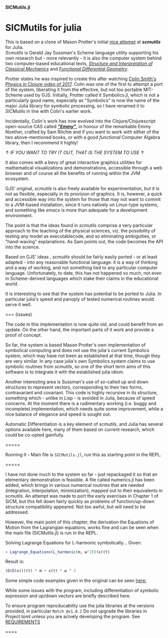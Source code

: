 #### SICMutils.jl ####

# SICMutils for julia #

This is based on a clone of Mason Protter's initial [nice attempt](https://github.com/MasonProtter/Symbolics.jl) at ***scmutils*** for Julia.  
*Scmutils* is Gerald Jay Sussman's Scheme language utility supporting his own research but - more relevantly - it is also the computer system behind two computer-based educational texts, [*Structure and Interpretation of Classical Mechanics*](https://mitpress.mit.edu/9780262028967/structure-and-interpretation-of-classical-mechanics/) and [*Functional Differential Geometry*](https://mitpress.mit.edu/9780262019347/functional-differential-geometry/).   

Protter states he was inspired to create this after watching [Colin Smith's Physics in Clojure video of 2017](https://www.youtube.com/watch?v=7PoajCqNKpg).  Colin was one of the first to attempt a port of the system, liberating it from the effective, but not too portable MIT-Scheme used by GJS.  Initially, Protter called it Symbolics.jl, which is  not a particularly good name,  especially as "Symbolics" is now the name of the major Julia library for symbolic processing, so I have renamed it to *SICMutils* in line with Colin's earlier work.

Incidentally, Colin's work has now evolved into the Clojure/Clojurescript open-source CAS called [***"Emmy"***](https://github.com/mentat-collective/emmy), in honour of the remarkable Emmy Noether, crafted by Sam Ritchie and if you want to work with either of the two above-mentioned books, or with a good *functional* Computer Algebra library, then I recommend it highly!

↑ *IF YOU WANT TO TRY IT OUT, THAT IS THE SYSTEM TO USE* ↑

It also comes with a bevy of great interactive graphics utilities for mathematical visualizations and demonstrations, accessible through a web browser and of course all the benefits of running within the JVM ecosystem.  

GJS' original, *scmutils* is also freely available for experimentation, but it is not as flexible, especially in its provision of graphics.  It is, however, a quick and accessible way into the system for those that may not want to commit to a JVM-based installation, since it runs natively on Linux-type systems, and something like *emacs* is more than adequate for a development environment.

The point is that the ideas found in *scmutils* comprise a very particular approach to the teaching of the physical sciences, viz. the possibility of testing any model as executablecode, and so eliminating ambiguities, or "hand-waving" explanations.  As Sam points out, the code becomes the API into the science.

Based on GJS' ideas <link>, *scmutils* should be fairly easily ported - or at least adapted - into any reasonable functional language: it is a way of thinking and a way of working, and not something tied to any particular computer language.  Unfortunately, to date, this has not happened so much, not even in Scheme-derived languages which stake their claims in the educational world.

It is interesting to see that the system has potential to be ported to Julia.
In particular julia's speed and panoply of tested numerical routines would serve it well.

===
(issues)

The code in this implementation is now quite old, and could benefit from an update.
On the other hand, the important parts of it work and provide a proof of concept.

So far, the system is based Mason Protter's own implementation of symbolical computing and does not use the julia's current Symbolics system, which may have not been as established at that time, though they are very similar.  In any case julia's own Symbolics system claims to use symbolic routines from *scmutils*, so one of the short term aims of this software is to integrate it with the established julia idiom.

Another interesting area is Sussman's use of so-called up and down structures to represent vectors, corresponding to their two forms, contravariant and covariant.  This code is highly recursive in its structure, something which - unlike in Lisp - is avoided in Julia, because of speed concerns.  At the moment there is a rudimentary working (i.e. buggy and incomplete) implementation, which needs quite some improvement, while a nice balance of elegance and speed is sought out.

Automatic Differentiation is a key element of *scmutils*, and Julia has several options available here, many of them based on current research, which could be co-opted gainfully.

=====

Running it - Main file is `SICMutils.jl`, run this as starting point in the REPL.

=====

I have not done much to the system so far - just repackaged it so that an elementary demonstration is feasible.  A file called numerics.jl has been added, which brings in various numerical routines that are needed (integration, interpolation, minimization), mapped out to their equivalents in *scmutils*.  An attempt was made to port the early exercises in Chapter 1 of SICM, but this fell down fairly quickly as problems of function/up-down structure compatibility appeared.  Not too awful, but will need to be addressed.

However, the main point of this chapter, the derivation the Equations of Motion from the Lagrangian equations, works fine and can be seen when the main file (SICMutils.jl) is run in the REPL.

Solving Lagrange Equations for L-harmonic symbolically... 
Given:    
```julia
> Lagrange_Equations(L_harmonic(m, ω^2))(x)(t)
```

Result is:  
```julia
(D(D(x)))(t) * m + x(t) * ω ^ 2
```

Some simple code examples given in the original can be seen [here:](./README_old.md)

While some issues with the program, including differentiation of symbolic expression and up/down vectors are briefly described here. <link>

To ensure program reproducability use the julia libraries at the versions provided, in particular `Match @v1.0.1`
Do not upgrade the libraries in Project.toml unless you are acively developing the program.
See [REQUIREMENTS](./REQUIREMENTS)

====


